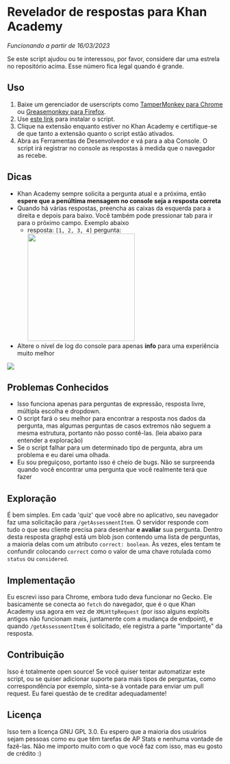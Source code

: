 # Revelador de respostas para Khan Academy

  *Funcionando a partir de 16/03/2023* 

Se este script ajudou ou te interessou, por favor, considere dar uma estrela no repositório acima. Esse número fica legal quando é grande.

## Uso
1. Baixe um gerenciador de userscripts como [TamperMonkey para Chrome](https://chrome.google.com/webstore/detail/tampermonkey/dhdgffkkebhmkfjojejmpbldmpobfkfo?hl=pt) ou [Greasemonkey para Firefox](https://addons.mozilla.org/pt-BR/firefox/addon/greasemonkey/).
2. Use [este link](https://github.com/icfrancos/khanacademybot/blob/main/revealer.js) para instalar o script. 
3. Clique na extensão enquanto estiver no Khan Academy e certifique-se de que tanto a extensão quanto o script estão ativados.
4. Abra as Ferramentas de Desenvolvedor e vá para a aba Console. O script irá registrar no console as respostas à medida que o navegador as recebe.

## Dicas
- Khan Academy sempre solicita a pergunta atual e a próxima, então **espere que a penúltima mensagem no console seja a resposta correta**
- Quando há várias respostas, preencha as caixas da esquerda para a direita e depois para baixo. Você também pode pressionar tab para ir para o próximo campo. Exemplo abaixo
  - resposta: `[1, 2, 3, 4]`  pergunta: <img src="readme/multiple_free_response.png" width="250">
- Altere o nível de log do console para apenas **info** para uma experiência muito melhor
<img src="readme/console_log_level.jpg">

## Problemas Conhecidos
- Isso funciona apenas para perguntas de expressão, resposta livre, múltipla escolha e dropdown.
- O script fará o seu melhor para encontrar a resposta nos dados da pergunta, mas algumas perguntas de casos extremos não seguem a mesma estrutura, portanto não posso contê-las. (leia abaixo para entender a exploração)
- Se o script falhar para um determinado tipo de pergunta, abra um problema e eu darei uma olhada.
- Eu sou preguiçoso, portanto isso é cheio de bugs. Não se surpreenda quando você encontrar uma pergunta que você realmente terá que fazer

## Exploração
É bem simples. Em cada 'quiz' que você abre no aplicativo, seu navegador faz uma solicitação para `/getAssessmentItem`. O servidor responde com tudo o que seu cliente precisa para desenhar **e avaliar** sua pergunta. Dentro desta resposta graphql está um blob json contendo uma lista de perguntas, a maioria delas com um atributo `correct: boolean`. Às vezes, eles tentam te confundir colocando `correct` como o valor de uma chave rotulada como `status` ou `considered`.

## Implementação
Eu escrevi isso para Chrome, embora tudo deva funcionar no Gecko. Ele basicamente se conecta ao `fetch` do navegador, que é o que Khan Academy usa agora em vez de `XMLHttpRequest` (por isso alguns exploits antigos não funcionam mais, juntamente com a mudança de endpoint), e quando `/getAssessmentItem` é solicitado, ele registra a parte "importante" da resposta.

## Contribuição
Isso é totalmente open source! Se você quiser tentar automatizar este script, ou se quiser adicionar suporte para mais tipos de perguntas, como correspondência por exemplo, sinta-se à vontade para enviar um pull request. Eu farei questão de te creditar adequadamente!

## Licença
Isso tem a licença GNU GPL 3.0. Eu espero que a maioria dos usuários sejam pessoas como eu que têm tarefas de AP Stats e nenhuma vontade de fazê-las. Não me importo muito com o que você faz com isso, mas eu gosto de crédito :)
